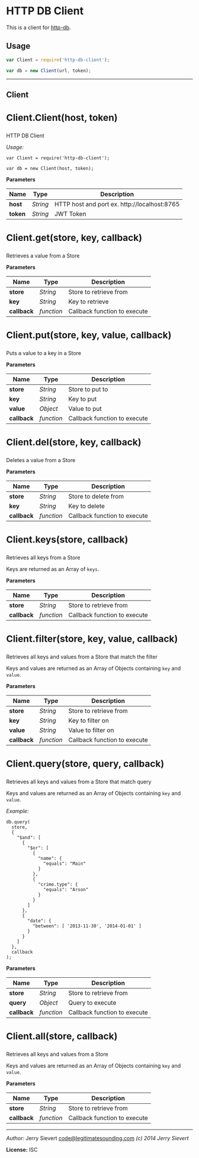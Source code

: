 # HTTP DB Client

This is a client for [http-db](https://github.com/JerrySievert/http-db).

## Usage

```js
var Client = require('http-db-client');

var db = new Client(url, token);
```


---

## Client


<a name="Client"><h3>
Client.Client(host, token) </h3></a>
-----------------------------
HTTP DB Client

_Usage:_
```
var Client = require('http-db-client');

var db = new Client(host, token);
```

**Parameters**

| Name | Type | Description |
| ---- | ---- | ----------- |
| **host** | _String_ | HTTP host and port ex. http://localhost:8765 |
| **token** | _String_ | JWT Token |


<a name="get"><h3>
Client.get(store, key, callback) </h3></a>
-----------------------------
Retrieves a value from a Store

**Parameters**

| Name | Type | Description |
| ---- | ---- | ----------- |
| **store** | _String_ | Store to retrieve from |
| **key** | _String_ | Key to retrieve |
| **callback** | _function_ | Callback function to execute |


<a name="put"><h3>
Client.put(store, key, value, callback) </h3></a>
-----------------------------
Puts a value to a key in a Store

**Parameters**

| Name | Type | Description |
| ---- | ---- | ----------- |
| **store** | _String_ | Store to put to |
| **key** | _String_ | Key to put |
| **value** | _Object_ | Value to put |
| **callback** | _function_ | Callback function to execute |


<a name="del"><h3>
Client.del(store, key, callback) </h3></a>
-----------------------------
Deletes a value from a Store

**Parameters**

| Name | Type | Description |
| ---- | ---- | ----------- |
| **store** | _String_ | Store to delete from |
| **key** | _String_ | Key to delete |
| **callback** | _function_ | Callback function to execute |


<a name="keys"><h3>
Client.keys(store, callback) </h3></a>
-----------------------------
Retrieves all keys from a Store

Keys are returned as an Array of `keys`.

**Parameters**

| Name | Type | Description |
| ---- | ---- | ----------- |
| **store** | _String_ | Store to retrieve from |
| **callback** | _function_ | Callback function to execute |


<a name="filter"><h3>
Client.filter(store, key, value, callback) </h3></a>
-----------------------------
Retrieves all keys and values from a Store that match the filter

Keys and values are returned as an Array of Objects containing `key` and `value`.

**Parameters**

| Name | Type | Description |
| ---- | ---- | ----------- |
| **store** | _String_ | Store to retrieve from |
| **key** | _String_ | Key to filter on |
| **value** | _String_ | Value to filter on |
| **callback** | _function_ | Callback function to execute |


<a name="query"><h3>
Client.query(store, query, callback) </h3></a>
-----------------------------
Retrieves all keys and values from a Store that match query

Keys and values are returned as an Array of Objects containing `key` and `value`.

_Example:_
```
db.query(
  store,
  {
    "$and": [
      {
        "$or": [
          {
            "name": {
              "equals": "Main"
            }
          },
          {
            "crime.type": {
              "equals": "Arson"
            }
          }
        ]
      },
      {
        "date": {
          "between": [ '2013-11-30', '2014-01-01' ]
        }
      }
    ]
  },
  callback
);
```

**Parameters**

| Name | Type | Description |
| ---- | ---- | ----------- |
| **store** | _String_ | Store to retrieve from |
| **query** | _Object_ | Query to execute |
| **callback** | _function_ | Callback function to execute |


<a name="all"><h3>
Client.all(store, callback) </h3></a>
-----------------------------
Retrieves all keys and values from a Store

Keys and values are returned as an Array of Objects containing `key` and `value`.

**Parameters**

| Name | Type | Description |
| ---- | ---- | ----------- |
| **store** | _String_ | Store to retrieve from |
| **callback** | _function_ | Callback function to execute |




---

*Author:* Jerry Sievert code@legitimatesounding.com
*(c) 2014 Jerry Sievert*


**License:** ISC


